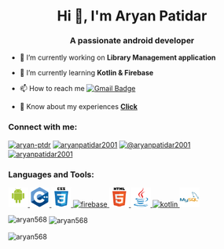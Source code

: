 <h1 align="center">Hi 👋, I'm Aryan Patidar</h1>
<h3 align="center">A passionate android developer</h3>



- 🔭 I’m currently working on **Library Management application**

- 🌱 I’m currently learning **Kotlin & Firebase**

- 📫 How to reach me [![Gmail Badge](https://img.shields.io/badge/-aryanpatidar2001@gmail.com-c14438?style=flat-square&logo=Gmail&logoColor=white&link=mailto:aryanpatidar2001@gmail.com)](mailto:aryanpatidar2001@gmail.com)

- 📄 Know about my experiences <b>[Click](https://drive.google.com/file/d/1AXbxdJqWN2xR55AsSWFZ70nsXbfvPQMJ/view?usp=drive_link)</b>

<h3 align="left">Connect with me:</h3>
<p align="left">
<a href="https://linkedin.com/in/aryan-ptdr" target="blank"><img align="center" src="https://raw.githubusercontent.com/rahuldkjain/github-profile-readme-generator/master/src/images/icons/Social/linked-in-alt.svg" alt="aryan-ptdr" height="30" width="40" /></a>
<a href="https://instagram.com/aryanpatidar2001" target="blank"><img align="center" src="https://raw.githubusercontent.com/rahuldkjain/github-profile-readme-generator/master/src/images/icons/Social/instagram.svg" alt="aryanpatidar2001" height="30" width="40" /></a>
<a href="https://www.hackerrank.com/@aryanpatidar2001" target="blank"><img align="center" src="https://raw.githubusercontent.com/rahuldkjain/github-profile-readme-generator/master/src/images/icons/Social/hackerrank.svg" alt="@aryanpatidar2001" height="30" width="40" /></a>
<a href="https://www.leetcode.com/aryanpatidar2001" target="blank"><img align="center" src="https://raw.githubusercontent.com/rahuldkjain/github-profile-readme-generator/master/src/images/icons/Social/leet-code.svg" alt="aryanpatidar2001" height="30" width="40" /></a>
</p>

<h3 align="left">Languages and Tools:</h3>
<p align="left"> <a href="https://developer.android.com" target="_blank" rel="noreferrer"> <img src="https://raw.githubusercontent.com/devicons/devicon/master/icons/android/android-original-wordmark.svg" alt="android" width="40" height="40"/> </a> <a href="https://www.w3schools.com/cpp/" target="_blank" rel="noreferrer"> <img src="https://raw.githubusercontent.com/devicons/devicon/master/icons/cplusplus/cplusplus-original.svg" alt="cplusplus" width="40" height="40"/> </a> <a href="https://www.w3schools.com/css/" target="_blank" rel="noreferrer"> <img src="https://raw.githubusercontent.com/devicons/devicon/master/icons/css3/css3-original-wordmark.svg" alt="css3" width="40" height="40"/> </a> <a href="https://firebase.google.com/" target="_blank" rel="noreferrer"> <img src="https://www.vectorlogo.zone/logos/firebase/firebase-icon.svg" alt="firebase" width="40" height="40"/> </a> <a href="https://www.w3.org/html/" target="_blank" rel="noreferrer"> <img src="https://raw.githubusercontent.com/devicons/devicon/master/icons/html5/html5-original-wordmark.svg" alt="html5" width="40" height="40"/> </a> <a href="https://www.java.com" target="_blank" rel="noreferrer"> <img src="https://raw.githubusercontent.com/devicons/devicon/master/icons/java/java-original.svg" alt="java" width="40" height="40"/> </a> <a href="https://kotlinlang.org" target="_blank" rel="noreferrer"> <img src="https://www.vectorlogo.zone/logos/kotlinlang/kotlinlang-icon.svg" alt="kotlin" width="40" height="40"/> </a> <a href="https://www.mysql.com/" target="_blank" rel="noreferrer"> <img src="https://raw.githubusercontent.com/devicons/devicon/master/icons/mysql/mysql-original-wordmark.svg" alt="mysql" width="40" height="40"/> </a> </p>

<p><img align="left" src="https://github-readme-stats.vercel.app/api/top-langs?username=aryan568&show_icons=true&locale=en&layout=compact" alt="aryan568" /></p>

<p>&nbsp;<img align="center" src="https://github-readme-stats.vercel.app/api?username=aryan568&show_icons=true&locale=en" alt="aryan568" /></p>

<p><img align="center" src="https://github-readme-streak-stats.herokuapp.com/?user=aryan568&" alt="aryan568" /></p>
